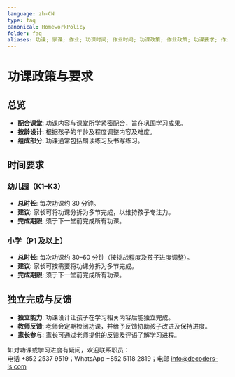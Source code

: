 ```yaml
---
language: zh-CN
type: faq
canonical: HomeworkPolicy
folder: faq
aliases: 功课; 家课; 作业; 功课时间; 作业时间; 功课政策; 作业政策; 功课要求; 作业要求; 功课时长; 作业时长; 阅读功课; 阅读作业; 写作功课; 写作作业; K1 功课; K2 功课; K3 功课; P1 功课; P2 功课; 幼儿园功课; 小学功课; 功课要做多久; 作业要做多久
---
```

# 功课政策与要求

## 总览
- **配合课堂**: 功课内容与课堂所学紧密配合，旨在巩固学习成果。
- **按龄设计**: 根据孩子的年龄及程度调整内容及难度。
- **组成部分**: 功课通常包括朗读练习及书写练习。

## 时间要求

### 幼儿园（K1–K3）
- **总时长**: 每次功课约 30 分钟。
- **建议**: 家长可将功课分拆为多节完成，以维持孩子专注力。
- **完成期限**: 须于下一堂前完成所有功课。

### 小学（P1 及以上）
- **总时长**: 每次功课约 30–60 分钟（按挑战程度及孩子进度调整）。
- **建议**: 家长可按需要将功课分拆为多节完成。
- **完成期限**: 须于下一堂前完成所有功课。

## 独立完成与反馈
- **独立能力**: 功课设计让孩子在学习相关内容后能独立完成。
- **教师反馈**: 老师会定期检阅功课，并给予反馈协助孩子改进及保持进度。
- **家长参与**: 家长可通过老师提供的反馈及评语了解学习进程。

如对功课或学习进度有疑问，欢迎联系职员：  
电话 +852 2537 9519；WhatsApp +852 5118 2819；电邮 info@decoders-ls.com
